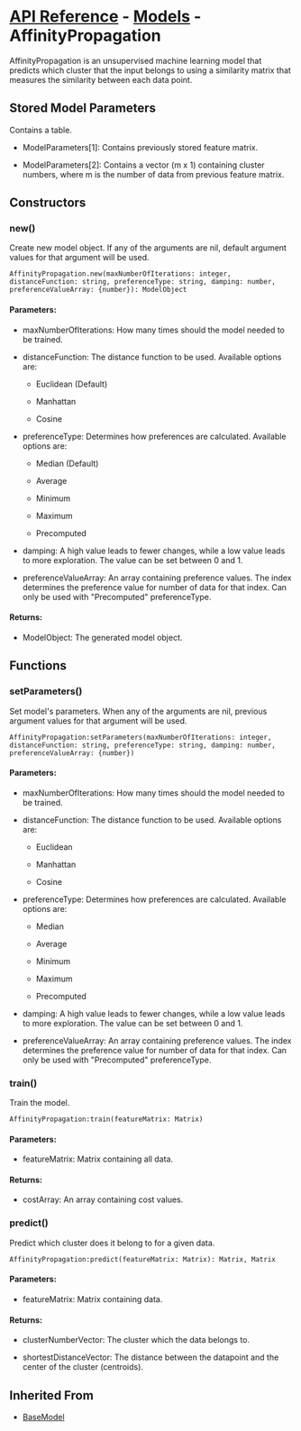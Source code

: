 # [API Reference](../../API.md) - [Models](../Models.md) - AffinityPropagation

AffinityPropagation is an unsupervised machine learning model that predicts which cluster that the input belongs to using a similarity matrix that measures the similarity between each data point.

## Stored Model Parameters

Contains a table.  

* ModelParameters[1]: Contains previously stored feature matrix.

* ModelParameters[2]: Contains a vector (m x 1) containing cluster numbers, where m is the number of data from previous feature matrix.

## Constructors

### new()

Create new model object. If any of the arguments are nil, default argument values for that argument will be used.

```
AffinityPropagation.new(maxNumberOfIterations: integer, distanceFunction: string, preferenceType: string, damping: number, preferenceValueArray: {number}): ModelObject
```

#### Parameters:

* maxNumberOfIterations: How many times should the model needed to be trained.

* distanceFunction: The distance function to be used. Available options are:

    * Euclidean (Default)
      
    * Manhattan
      
    * Cosine

* preferenceType: Determines how preferences are calculated. Available options are:

   * Median (Default)
 
   * Average
   
   * Minimum
 
   * Maximum
 
   * Precomputed

* damping: A high value leads to fewer changes, while a low value leads to more exploration. The value can be set between 0 and 1.

* preferenceValueArray: An array containing preference values. The index determines the preference value for number of data for that index. Can only be used with "Precomputed" preferenceType.

#### Returns:

* ModelObject: The generated model object.

## Functions

### setParameters()

Set model's parameters. When any of the arguments are nil, previous argument values for that argument will be used.

```
AffinityPropagation:setParameters(maxNumberOfIterations: integer, distanceFunction: string, preferenceType: string, damping: number, preferenceValueArray: {number})
```

#### Parameters:

* maxNumberOfIterations: How many times should the model needed to be trained.

* distanceFunction: The distance function to be used. Available options are:

    * Euclidean
      
    * Manhattan
      
    * Cosine

* preferenceType: Determines how preferences are calculated. Available options are:

   * Median
 
   * Average
   
   * Minimum
 
   * Maximum
 
   * Precomputed

* damping: A high value leads to fewer changes, while a low value leads to more exploration. The value can be set between 0 and 1.

* preferenceValueArray: An array containing preference values. The index determines the preference value for number of data for that index. Can only be used with "Precomputed" preferenceType.

### train()

Train the model.

```
AffinityPropagation:train(featureMatrix: Matrix)
```

#### Parameters:

* featureMatrix: Matrix containing all data.

#### Returns:

* costArray: An array containing cost values.

### predict()

Predict which cluster does it belong to for a given data.

```
AffinityPropagation:predict(featureMatrix: Matrix): Matrix, Matrix
```

#### Parameters:

* featureMatrix: Matrix containing data.

#### Returns:

* clusterNumberVector: The cluster which the data belongs to.

* shortestDistanceVector: The distance between the datapoint and the center of the cluster (centroids).

## Inherited From

* [BaseModel](BaseModel.md)
